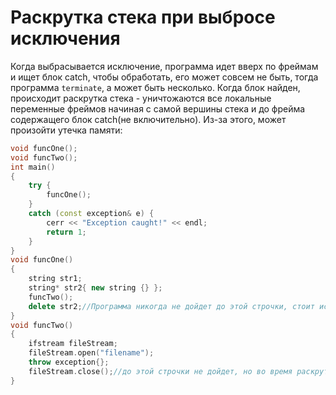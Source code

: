 # Раскрутка стека при выбросе исключения
Когда выбрасывается исключение, программа идет вверх по фреймам и ищет блок catch, чтобы обработать, его может совсем не быть, тогда программа `terminate`, а может быть несколько. Когда блок найден, происходит раскрутка стека - уничтожаются все локальные переменные фреймов начиная с самой вершины стека и до фрейма содержащего блок catch(не включительно). Из-за этого, может произойти утечка памяти:

```cpp
void funcOne();
void funcTwo();
int main()
{
	try {
		funcOne();
	}
	catch (const exception& e) {
		cerr << "Exception caught!" << endl;
		return 1;
	}
}
void funcOne()
{
	string str1;
	string* str2{ new string {} };
	funcTwo();
	delete str2;//Программа никогда не дойдет до этой строчки, стоит использовать умные указатели, чтобы деструктор сам вызвался
}
void funcTwo()
{
	ifstream fileStream;
	fileStream.open("filename");
	throw exception{};
	fileStream.close();//до этой строчки не дойдет, но во время раскрутки стека поток все равно закроется тк ifstream локальная переменная
}
```